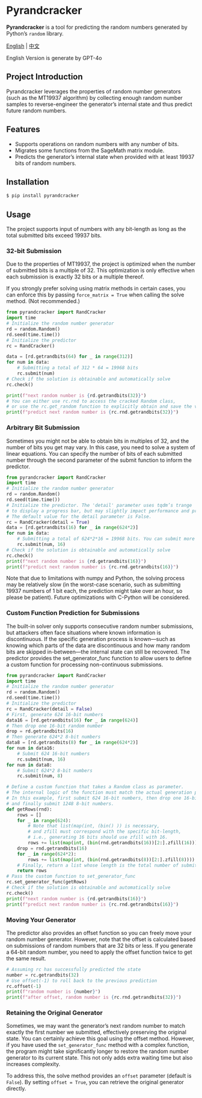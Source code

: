 # Pyrandcracker

**Pyrandcracker** is a tool for predicting the random numbers generated by Python’s `random` library.

[English](https://github.com/guoql666/pyrandcracker/blob/master/README.md) | [中文](https://github.com/guoql666/pyrandcracker/blob/master/README-zh.md)

English Version is generate by GPT-4o

## Project Introduction

Pyrandcracker leverages the properties of random number generators (such as the MT19937 algorithm) by collecting enough random number samples to reverse-engineer the generator’s internal state and thus predict future random numbers.

## Features
- Supports operations on random numbers with any number of bits.
- Migrates some functions from the SageMath matrix module.
- Predicts the generator’s internal state when provided with at least 19937 bits of random numbers.

## Installation

```bash
$ pip install pyrandcracker
```

## Usage

The project supports input of numbers with any bit-length as long as the total submitted bits exceed 19937 bits.

### 32-bit Submission
 Due to the properties of MT19937, the project is optimized when the number of submitted bits is a multiple of 32. This optimization is only effective when each submission is exactly 32 bits or a multiple thereof.

If you strongly prefer solving using matrix methods in certain cases, you can enforce this by passing `force_matrix = True` when calling the solve method. (Not recommended.)

```python
from pyrandcracker import RandCracker
import time
# Initialize the random number generator
rd = random.Random()
rd.seed(time.time())
# Initialize the predictor
rc = RandCracker()

data = [rd.getrandbits(64) for _ in range(312)]
for num in data:
    # Submitting a total of 312 * 64 = 19968 bits
    rc.submit(num)
# Check if the solution is obtainable and automatically solve
rc.check()

print(f"next random number is {rd.getrandbits(32)}")
# You can either use rc.rnd to access the cracked Random class,
# or use the rc.get_random function to explicitly obtain and save the variable.
print(f"predict next random number is {rc.rnd.getrandbits(32)}")
```

### Arbitrary Bit Submission

Sometimes you might not be able to obtain bits in multiples of 32, and the number of bits you get may vary. In this case, you need to solve a system of linear equations. You can specify the number of bits of each submitted number through the second parameter of the submit function to inform the predictor.

```python
from pyrandcracker import RandCracker
import time
# Initialize the random number generator
rd = random.Random()
rd.seed(time.time())
# Initialize the predictor. The 'detail' parameter uses tqdm’s trange 
# to display a progress bar, but may slightly impact performance and produce unnecessary output.
# The default value for the detail parameter is False.
rc = RandCracker(detail = True)
data = [rd.getrandbits(16) for _ in range(624*2)]
for num in data:
    # Submitting a total of 624*2*16 = 19968 bits. You can submit more and it will still compute.
    rc.submit(num, 16)
# Check if the solution is obtainable and automatically solve
rc.check()
print(f"next random number is {rd.getrandbits(16)}")
print(f"predict next random number is {rc.rnd.getrandbits(16)}")
```
Note that due to limitations with numpy and Python, the solving process may be relatively slow (in the worst-case scenario, such as submitting 19937 numbers of 1 bit each, the prediction might take over an hour, so please be patient). Future optimizations with C-Python will be considered.

### Custom Function Prediction for Submissions

The built-in solver only supports consecutive random number submissions, but attackers often face situations where known information is discontinuous. If the specific generation process is known—such as knowing which parts of the data are discontinuous and how many random bits are skipped in-between—the internal state can still be recovered. The predictor provides the set_generator_func function to allow users to define a custom function for processing non-continuous submissions.

```python
from pyrandcracker import RandCracker
import time
# Initialize the random number generator
rd = random.Random()
rd.seed(time.time())
# Initialize the predictor
rc = RandCracker(detail = False)
# First, generate 624 16-bit numbers
data16 = [rd.getrandbits(16) for _ in range(624)]
# Then drop one 16-bit random number
drop = rd.getrandbits(16)
# Then generate 624*2 8-bit numbers
data8 = [rd.getrandbits(8) for _ in range(624*2)]
for num in data16:
    # Submit 624 16-bit numbers
    rc.submit(num, 16)
for num in data8:
    # Submit 624*2 8-bit numbers
    rc.submit(num, 8)

# Define a custom function that takes a Random class as parameter. 
# The internal logic of the function must match the actual generation process, though the values can differ.
# In this example, first submit 624 16-bit numbers, then drop one 16-bit number,
# and finally submit 1248 8-bit numbers.
def getRows(rnd):
    rows = []
    for _ in range(624):
        # Note that list(map(int, (bin() )) is necessary,
        # and zfill must correspond with the specific bit-length,
        # i.e., generating 16 bits should use zfill with 16.
        rows += list(map(int, (bin(rnd.getrandbits(16))[2:].zfill(16)))) 
    drop = rnd.getrandbits(16)
    for _ in range(624*2):
        rows += list(map(int, (bin(rnd.getrandbits(8))[2:].zfill(8)))) 
    # Finally, return a list whose length is the total number of submitted bits, with each element being 0 or 1.
    return rows
# Pass the custom function to set_generator_func
rc.set_generator_func(getRows)
# Check if the solution is obtainable and automatically solve
rc.check()
print(f"next random number is {rd.getrandbits(16)}")
print(f"predict next random number is {rc.rnd.getrandbits(16)}")
```

### Moving Your Generator

The predictor also provides an offset function so you can freely move your random number generator. 
However, note that the offset is calculated based on submissions of random numbers that are 32 bits or less.
If you generate a 64-bit random number, you need to apply the offset function twice to get the same result.

```python
# Assuming rc has successfully predicted the state
number = rc.getrandbits(32)
# Use offset(-1) to roll back to the previous prediction
rc.offset(-1)
print(f"random number is {number}")
print(f"after offset, random number is {rc.rnd.getrandbits(32)}")
```

### Retaining the Original Generator

Sometimes, we may want the generator’s next random number to match exactly the first number we submitted, effectively preserving the original state.
You can certainly achieve this goal using the offset method. However, if you have used the `set_generator_func` method with a complex function, the program might take significantly longer to restore the random number generator to its current state. 
This not only adds extra waiting time but also increases complexity.

To address this, the solve method provides an `offset` parameter (default is `False`). By setting `offset = True`, you can retrieve the original generator directly.
